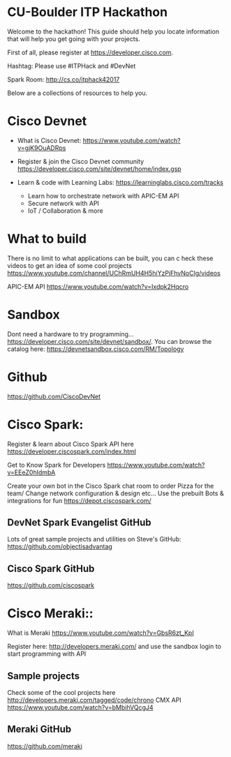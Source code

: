 # CU-Boulder ITP Hackathon

Welcome to the hackathon!  This guide should help you locate information that will help you get going with your projects.

First of all, please register at https://developer.cisco.com.

Hashtag: Please use #ITPHack and #DevNet

Spark Room: http://cs.co/itphack42017

Below are a collections of resources to help you.

# Cisco Devnet

* What is Cisco Devnet: https://www.youtube.com/watch?v=gjK9OuADRps
 
* Register & join the Cisco Devnet community https://developer.cisco.com/site/devnet/home/index.gsp
 
* Learn & code with Learning Labs: https://learninglabs.cisco.com/tracks
  * Learn how to orchestrate network with APIC-EM API
  * Secure network with API 
  * IoT / Collaboration & more
 
 
# What to build

There is no limit to what applications can be built, you can c heck these videos to get an idea of some cool projects https://www.youtube.com/channel/UChRmUH4H5hiYzPiFhvNoCIg/videos

APIC-EM API https://www.youtube.com/watch?v=Ixdpk2Hqcro
           
# Sandbox
Dont need a hardware to try programming... https://developer.cisco.com/site/devnet/sandbox/. You can browse the catalog here: https://devnetsandbox.cisco.com/RM/Topology
 
# Github 

https://github.com/CiscoDevNet
 
 
# Cisco Spark:
Register & learn about Cisco Spark API here https://developer.ciscospark.com/index.html

Get to Know Spark for Developers https://www.youtube.com/watch?v=EEeZ0hIdmbA

Create your own bot in the Cisco Spark chat room to order Pizza for the team/ Change network configuration & design etc…
Use the prebuilt Bots & integrations for fun https://depot.ciscospark.com/

## DevNet Spark Evangelist GitHub
Lots of great sample projects and utilities on Steve's GitHub: https://github.com/objectisadvantag

## Cisco Spark GitHub
https://github.com/ciscospark
 
           
# Cisco Meraki::
What is Meraki https://www.youtube.com/watch?v=GbsR6zt_KpI

Register here: http://developers.meraki.com/ and use the sandbox login to start programming with API

## Sample projects
Check some of the cool projects here http://developers.meraki.com/tagged/code/chrono
CMX API https://www.youtube.com/watch?v=bMbihVQcgJ4

## Meraki GitHub
https://github.com/meraki
 
